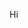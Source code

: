 Hi
<!-- <img align="left" src="https://github.com/romarcastro/romarcastro/assets/122733274/31782523-7937-4947-9213-915532988639" width=200>

<!--![8bit-cute](https://github.com/romarcastro/romarcastro/assets/122733274/31782523-7937-4947-9213-915532988639)

**romarcastro/romarcastro** is a ✨ _special_ ✨ repository because its `README.md` (this file) appears on your GitHub profile.
### Hi there 👋
Here are some ideas to get you started:

- 🔭 I’m currently working on ...
- 🌱 I’m currently learning ...
- 👯 I’m looking to collaborate on ...
- 🤔 I’m looking for help with ...
- 💬 Ask me about ...
- 📫 How to reach me: ...
- 😄 Pronouns: ...
- ⚡ Fun fact: ...
-->
